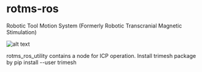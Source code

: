 # rotms-ros
Robotic Tool Motion System (Formerly Robotic Transcranial Magnetic Stimulation)

![alt text](https://github.com/bingogome/documents/blob/main/rotms-robot-ros/maindiagram.drawio.png)

rotms_ros_utility contains a node for ICP operation. Install trimesh package by pip install --user trimesh
